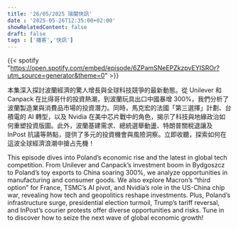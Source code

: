 ```yaml
---
title: '26/05/2025 瑞閣快訊'
date : '2025-05-26T12:35:00+02:00'
showRelatedContent: false
draft: false
tags : ['播客','快訊']
---
```

{{< spotify "https://open.spotify.com/embed/episode/6ZPamSNeEPZkzpvEYISROr?utm_source=generator&theme=0" >}}

本集深入探討波蘭經濟的驚人增長與全球科技競爭的最新動態。從 Unilever 和 Canpack 在比得哥什的投資熱潮，到波蘭玩具出口中國暴增 300%，我們分析了波蘭製造業與消費品市場的投資潛力。同時，馬克宏的法國「第三選擇」計劃、台積電的 AI 轉型，以及 Nvidia 在美中芯片戰中的角色，揭示了科技與地緣政治如何重塑投資版圖。此外，波蘭基建需求、總統選舉動盪、特朗普關稅退讓及 InPost 抗議等熱點，提供了多元的投資機會與風險洞察。立即收聽，探索如何在這波全球經濟浪潮中搶占先機！


This episode dives into Poland’s economic rise and the latest in global tech competition. From Unilever and Canpack’s investment boom in Bydgoszcz to Poland’s toy exports to China soaring 300%, we analyze opportunities in manufacturing and consumer goods. We also explore Macron’s “third option” for France, TSMC’s AI pivot, and Nvidia’s role in the US-China chip war, revealing how tech and geopolitics reshape investments. Plus, Poland’s infrastructure surge, presidential election turmoil, Trump’s tariff reversal, and InPost’s courier protests offer diverse opportunities and risks. Tune in to discover how to seize the next wave of global economic growth!

